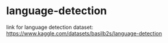 # language-detection

link for language detection dataset: https://www.kaggle.com/datasets/basilb2s/language-detection
